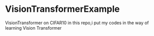 # VisionTransformerExample
VisionTransformer on CIFAR10
in this repo,i put my codes in the way of learning Vision Transformer
